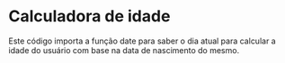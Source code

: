 # Calculadora de idade

Este código importa a função date para saber o dia atual para calcular a idade do usuário com base na data de nascimento do mesmo.